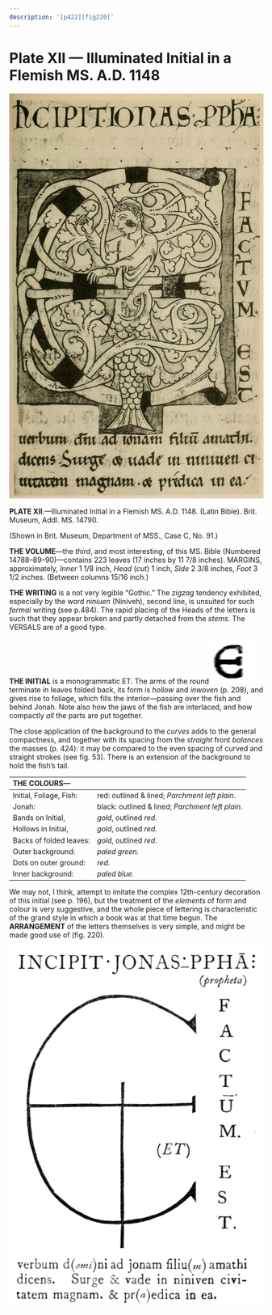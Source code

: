 ```yaml
---
description: '[p422][fig220]'
---
```


# Plate XII — Illuminated Initial in a Flemish MS. A.D. 1148

![Plate XII.&#x2014;Illuminated Initial in a Flemish MS. A.D. 1148 \(Latin Bible\). Brit. Museum, Addl. MS. 14790.](../.gitbook/assets/i455e-plate_xii.jpg)

**PLATE XII**.—Illuminated Initial in a Flemish MS. A.D. 1148. \(Latin Bible\). Brit. Museum, Addl. MS. 14790.

\(Shown in Brit. Museum, Department of MSS., Case C, No. 91.\)

**THE VOLUME**—the _third_, and most interesting, of this MS. Bible \(Numbered 14788–89–90\)—contains 223 leaves \(17 inches by 11 7/8 inches\). MARGINS, approximately, _Inner_ 1 1/8 inch, _Head_ \(_cut_\) 1 inch, _Side_ 2 3/8 inches, _Foot_ 3 1/2 inches. \(Between columns 15/16 inch.\)

**THE WRITING** is a not very legible “Gothic.” The _zigzag_ tendency exhibited, especially by the word _niniuen_ \(Niniveh\), second line, is unsuited for such _formal_ writing \(see p.484\). The rapid placing of the Heads of the letters is such that they appear broken and partly detached from the _stems_. The VERSALS are of a good type.

**THE INITIAL** is a monogrammatic ET. The arms of the round ![Uncial E](../.gitbook/assets/i421c1.jpg) terminate in leaves folded back, its form is _hollow_ and _inwoven_ \(p. 208\), and gives rise to foliage, which fills the interior—passing over the fish and behind Jonah. Note also how the jaws of the fish are interlaced, and how compactly _all_ the parts are put together.

The close application of the background to the _curves_ adds to the general compactness, and together with its spacing from the _straight_ front _balances_ the masses \(p. 424\): it may be compared to the even spacing of curved and straight strokes \(see fig. 53\). There is an extension of the background to hold the fish’s tail.

| THE COLOURS— |  |
| :--- | :--- |
| Initial, Foliage, Fish: | red: outlined & lined; _Parchment left plain_. |
| Jonah: | black: outlined & lined; _Parchment left plain_. |
| Bands on Initial, | _gold_, outlined _red_. |
| Hollows in Initial, | _gold_, outlined _red_. |
| Backs of folded leaves: | _gold_, outlined _red_. |
| Outer background: | _paled green._ |
| Dots on outer ground: | _red._ |
| Inner background: | _paled blue._ |

We may not, I think, attempt to imitate the complex 12th-century decoration of this initial \(see p. 196\), but the treatment of the _elements_ of form and colour is very suggestive, and the whole piece of lettering is characteristic of the grand style in which a book was at that time begun. The **ARRANGEMENT** of the letters themselves is very simple, and might be made good use of \(fig. 220\).

![Fig. 220](../.gitbook/assets/i422-fig_220.jpg)


